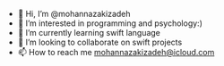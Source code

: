 - 👋 Hi, I’m @mohannazakizadeh
- 👀 I’m interested in programming and psychology:)
- 🌱 I’m currently learning swift language 
- 💞️ I’m looking to collaborate on swift projects 
- 📫 How to reach me mohannazakizadeh@icloud.com

<!---
mohannazakizadeh/mohannazakizadeh is a ✨ special ✨ repository because its `README.md` (this file) appears on your GitHub profile.
You can click the Preview link to take a look at your changes.
--->
